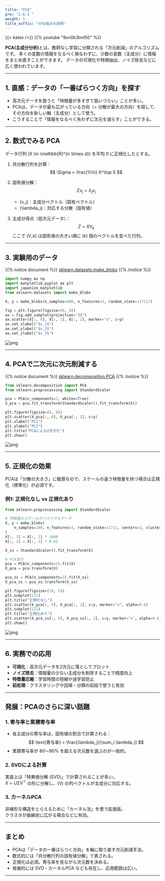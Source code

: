 ```yaml
---
title: "PCA"
pre: "2.6.1 "
weight: 1
title_suffix: "の仕組みの説明"
---
```


{{< katex />}}
{{% youtube "9sn0b3tml50" %}}

<div class="pagetop-box">
    <p><b>PCA(主成分分析)</b>とは、教師なし学習に分類される「次元削減」のアルゴリズムです。  
    多くの変数の情報をなるべく損なわずに、少数の変数（主成分）に情報をまとめ直すことができます。  
    データの可視化や特徴抽出、ノイズ除去などに広く使われています。</p>
</div>

---

## 1. 直感：データの「一番ばらつく方向」を探す
- 高次元データを扱うと「特徴量が多すぎて扱いづらい」ことが多い。  
- PCAは、データが最も広がっている方向（= 分散が最大の方向）を探して、その方向を新しい軸（主成分）として使う。  
- こうすることで「情報をなるべく失わずに次元を減らす」ことができる。

---

## 2. 数式でみる PCA

データ行列 \(X \in \mathbb{R}^{n \times d}\) を平均 0 に正規化したとする。

1. 共分散行列を計算：
   $$
   \Sigma = \frac{1}{n} X^\top X
   $$

2. 固有値分解：
   $$
   \Sigma v_j = \lambda_j v_j
   $$
   - \(v_j\)：主成分ベクトル（固有ベクトル）  
   - \(\lambda_j\)：対応する分散（固有値）

3. 主成分得点（低次元データ）：
   $$
   Z = X V_k
   $$
   ここで \(V_k\) は固有値の大きい順に \(k\) 個のベクトルを並べた行列。

---

## 3. 実験用のデータ

{{% notice document %}}
[sklearn.datasets.make_blobs](https://scikit-learn.org/stable/modules/generated/sklearn.datasets.make_blobs.html)
{{% /notice %}}

```python
import numpy as np
import matplotlib.pyplot as plt
import japanize_matplotlib
from sklearn.datasets import make_blobs

X, y = make_blobs(n_samples=600, n_features=3, random_state=117117)

fig = plt.figure(figsize=(8, 8))
ax = fig.add_subplot(projection="3d")
ax.scatter(X[:, 0], X[:, 1], X[:, 2], marker="o", c=y)
ax.set_xlabel("$x_1$")
ax.set_ylabel("$x_2$")
ax.set_zlabel("$x_3$")
```

![png](/images/basic/dimensionality_reduction/PCA_files/PCA_4_1.png)

---

## 4. PCAで二次元に次元削減する

{{% notice document %}}
[sklearn.decomposition.PCA](https://scikit-learn.org/stable/modules/generated/sklearn.decomposition.PCA.html)
{{% /notice %}}

```python
from sklearn.decomposition import PCA
from sklearn.preprocessing import StandardScaler

pca = PCA(n_components=2, whiten=True)
X_pca = pca.fit_transform(StandardScaler().fit_transform(X))

plt.figure(figsize=(8, 8))
plt.scatter(X_pca[:, 0], X_pca[:, 1], c=y)
plt.xlabel("PC1")
plt.ylabel("PC2")
plt.title("PCAによる2次元化")
plt.show()
```

![png](/images/basic/dimensionality_reduction/PCA_files/PCA_6_1.png)

---

## 5. 正規化の効果
PCAは「分散の大きさ」に敏感なので、スケールの違う特徴量を持つ場合は正規化（標準化）が必須です。

### 例1: 正規化なし vs 正規化あり

```python
from sklearn.preprocessing import StandardScaler

# 特徴量のスケールがバラバラなデータ
X, y = make_blobs(
    n_samples=200, n_features=3, random_state=11711, centers=3, cluster_std=2.0
)
X[:, 1] = X[:, 1] * 1000
X[:, 2] = X[:, 2] * 0.01

X_ss = StandardScaler().fit_transform(X)

# PCA実行
pca = PCA(n_components=2).fit(X)
X_pca = pca.transform(X)

pca_ss = PCA(n_components=2).fit(X_ss)
X_pca_ss = pca_ss.transform(X_ss)

plt.figure(figsize=(10, 5))
plt.subplot(121)
plt.title("正規化なし")
plt.scatter(X_pca[:, 0], X_pca[:, 1], c=y, marker="x", alpha=0.6)
plt.subplot(122)
plt.title("正規化あり")
plt.scatter(X_pca_ss[:, 0], X_pca_ss[:, 1], c=y, marker="x", alpha=0.6)
plt.show()
```

![png](/images/basic/dimensionality_reduction/PCA_files/PCA_8_0.png)

---

## 6. 実務での応用
- **可視化**：高次元データを2次元に落としてプロット  
- **ノイズ除去**：情報量の少ない主成分を削除することで精度向上  
- **特徴量圧縮**：学習時間の短縮や過学習防止  
- **前処理**：クラスタリングや回帰・分類の前段で使うと有効  

---

## 発展：PCAのさらに深い話題

### 1. 寄与率と累積寄与率
- 各主成分の寄与率は、固有値の割合で計算される：
  $$
  \text{寄与率} = \frac{\lambda_j}{\sum_i \lambda_i}
  $$
- 累積寄与率が 80〜90% を超える次元数を選ぶのが一般的。

### 2. SVDによる計算
実装上は「特異値分解 (SVD)」で計算されることが多い。  
$X = U \Sigma V^\top$ の形に分解し、\(V\) の列ベクトルが主成分に対応する。

### 3. カーネルPCA
非線形な構造をとらえるために「カーネル法」を使う拡張版。  
クラスタが曲線状に広がる場合などに有効。

---

## まとめ
- PCAは「データの一番ばらつく方向」を軸に取り直す次元削減手法。  
- 数式的には「共分散行列の固有値分解」で表される。  
- 正規化は必須。寄与率を見ながら次元数を決める。  
- 発展的には SVD・カーネルPCA なども存在し、応用範囲は広い。  

---
